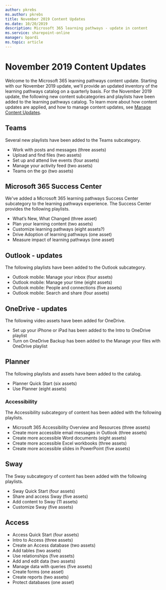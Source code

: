 ```yaml
---
author: pkrebs
ms.author: pkrebs
title: November 2019 Content Updates
ms.date: 10/20/2019
description: Microsoft 365 learning pathways - update in content
ms.service: sharepoint-online
manager: bpardi
ms.topic: article
---
```


# November 2019 Content Updates
Welcome to the Microsoft 365 learning pathways content update. Starting with our November 2019 update, we'll provide an updated inventory of the learning pathways catalog on a quarterly basis. For the November 2019 update, the following new content subcategories and playlists have been added to the learning pathways catalog. To learn more about how content updates are applied, and how to manage content updates, see [Manage Content Updates](custom_contentupdatesmanage.md).    

## Teams
Several new playlists have been added to the Teams subcategory.
- Work with posts and messages (three assets)
- Upload and find files (two assets)
- Set up and attend live events (four assets)
- Manage your activity feed (two assets)
- Teams on the go (two assets)

## Microsoft 365 Success Center
We've added a Microsoft 365 learning pathways Success Center subcategory to the learning pathways experience. The Success Center provides the following playlists.
- What’s New, What Changed (three asset)
- Plan your learning content (two assets)
- Customize learning pathways (eight assets?)
- Drive Adoption of learning pathways (one asset)
- Measure impact of learning pathways (one asset)

## Outlook - updates
The following playlists have been added to the Outlook subcategory. 
- Outlook mobile: Manage your inbox (four assets)
- Outlook mobile: Manage your time (eight assets)
- Outlook mobile: People and connections (five assets)
- Outlook mobile: Search and share (four assets)

## OneDrive - updates
The following video assets have been added for OneDrive. 
- Set up your iPhone or iPad has been added to the Intro to OneDrive playlist
- Turn on OneDrive Backup has been added to the Manage your files with OneDrive playlist

## Planner
The following playlists and assets have been added to the catalog.  
- Planner Quick Start (six assets)
- Use Planner (eight assets)

### Accessibility
The Accessibility subcategory of content has been added with the following playlists. 
- Microsoft 365 Accessibility Overview and Resources (three assets)
- Create more accessible email messages in Outlook (three assets)
- Create more accessible Word documents (eight assets)
- Create more accessible Excel workbooks (three assets)
- Create more accessible slides in PowerPoint (five assets)

## Sway
The Sway subcategory of content has been added with the following playlists. 
- Sway Quick Start (four assets)
- Share and access Sway (five assets)
- Add content to Sway (11 assets)
- Customize Sway (five assets)

## Access
- Access Quick Start (four assets)
- Intro to Access (three assets)
- Create an Access database (two assets)
- Add tables (two assets)
- Use relationships (five assets)
- Add and edit data (two assets)
- Manage data with queries (five assets)
- Create forms (one asset)
- Create reports (two assets)
- Protect databases (one asset)

